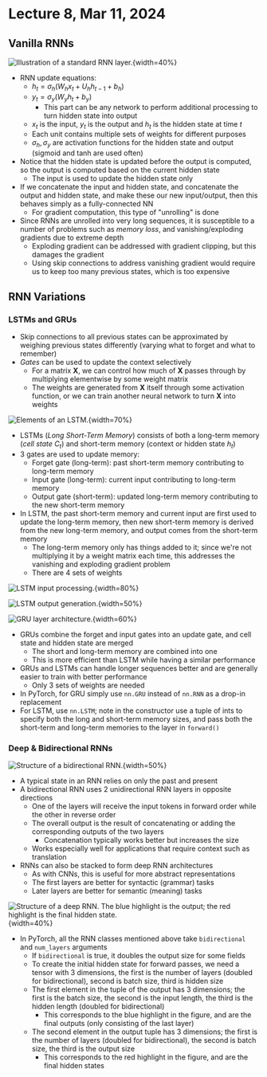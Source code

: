 # Lecture 8, Mar 11, 2024

## Vanilla RNNs

![Illustration of a standard RNN layer.](./imgs/lec8_1.png){width=40%}

* RNN update equations:
	* $h_t = \sigma _h(W_hx_t + U_hh_{t - 1} + b_h)$
	* $y_t = \sigma _y(W_yh_t + b_y)$
		* This part can be any network to perform additional processing to turn hidden state into output
	* $x_t$ is the input, $y_t$ is the output and $h_t$ is the hidden state at time $t$
	* Each unit contains multiple sets of weights for different purposes
	* $\sigma _h, \sigma _y$ are activation functions for the hidden state and output (sigmoid and tanh are used often)
* Notice that the hidden state is updated before the output is computed, so the output is computed based on the current hidden state
	* The input is used to update the hidden state only
* If we concatenate the input and hidden state, and concatenate the output and hidden state, and make these our new input/output, then this behaves simply as a fully-connected NN
	* For gradient computation, this type of "unrolling" is done
* Since RNNs are unrolled into very long sequences, it is susceptible to a number of problems such as *memory loss*, and vanishing/exploding gradients due to extreme depth
	* Exploding gradient can be addressed with gradient clipping, but this damages the gradient
	* Using skip connections to address vanishing gradient would require us to keep too many previous states, which is too expensive

## RNN Variations

### LSTMs and GRUs

* Skip connections to all previous states can be approximated by weighing previous states differently (varying what to forget and what to remember)
* *Gates* can be used to update the context selectively
	* For a matrix $\bm X$, we can control how much of $\bm X$ passes through by multiplying elementwise by some weight matrix
	* The weights are generated from $\bm X$ itself through some activation function, or we can train another neural network to turn $\bm X$ into weights

![Elements of an LSTM.](./imgs/lec8_2.png){width=70%}

* LSTMs (*Long Short-Term Memory*) consists of both a long-term memory (*cell state* $C_t$) and short-term memory (context or hidden state $h_t$)
* 3 gates are used to update memory:
	* Forget gate (long-term): past short-term memory contributing to long-term memory
	* Input gate (long-term): current input contributing to long-term memory
	* Output gate (short-term): updated long-term memory contributing to the new short-term memory
* In LSTM, the past short-term memory and current input are first used to update the long-term memory, then new short-term memory is derived from the new long-term memory, and output comes from the short-term memory
	* The long-term memory only has things added to it; since we're not multiplying it by a weight matrix each time, this addresses the vanishing and exploding gradient problem
	* There are 4 sets of weights

![LSTM input processing.](./imgs/lec8_3.png){width=80%}

![LSTM output generation.](./imgs/lec8_4.png){width=50%}

![GRU layer architecture.](./imgs/lec8_5.png){width=60%}

* GRUs combine the forget and input gates into an update gate, and cell state and hidden state are merged
	* The short and long-term memory are combined into one
	* This is more efficient than LSTM while having a similar performance
* GRUs and LSTMs can handle longer sequences better and are generally easier to train with better performance
	* Only 3 sets of weights are needed
* In PyTorch, for GRU simply use `nn.GRU` instead of `nn.RNN` as a drop-in replacement
* For LSTM, use `nn.LSTM`; note in the constructor use a tuple of ints to specify both the long and short-term memory sizes, and pass both the short-term and long-term memories to the layer in `forward()`

### Deep & Bidirectional RNNs

![Structure of a bidirectional RNN.](./imgs/lec8_6.png){width=50%}

* A typical state in an RNN relies on only the past and present
* A bidirectional RNN uses 2 unidirectional RNN layers in opposite directions
	* One of the layers will receive the input tokens in forward order while the other in reverse order
	* The overall output is the result of concatenating or adding the corresponding outputs of the two layers
		* Concatenation typically works better but increases the size
	* Works especially well for applications that require context such as translation
* RNNs can also be stacked to form deep RNN architectures
	* As with CNNs, this is useful for more abstract representations
	* The first layers are better for syntactic (grammar) tasks
	* Later layers are better for semantic (meaning) tasks

![Structure of a deep RNN. The blue highlight is the output; the red highlight is the final hidden state.](./imgs/lec8_7.png){width=40%}

* In PyTorch, all the RNN classes mentioned above take `bidirectional` and `num_layers` arguments
	* If `bidirectional` is true, it doubles the output size for some fields
	* To create the initial hidden state for forward passes, we need a tensor with 3 dimensions, the first is the number of layers (doubled for bidirectional), second is batch size, third is hidden size
	* The first element in the tuple of the output has 3 dimensions; the first is the batch size, the second is the input length, the third is the hidden length (doubled for bidirectional)
		* This corresponds to the blue highlight in the figure, and are the final outputs (only consisting of the last layer)
	* The second element in the output tuple has 3 dimensions; the first is the number of layers (doubled for bidirectional), the second is batch size, the third is the output size
		* This corresponds to the red highlight in the figure, and are the final hidden states

